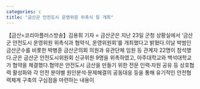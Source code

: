 ```yaml
---
categories: c
title: "금산군 안전도시 운영위원 위촉식 등 개최"
---
```

【금산=코리아플러스방송】김용휘 기자 = 금산군은 지난 23일 군청 상황실에서 ‘금산군 안전도시 운영위원 위촉식과 협약식, 운영위원회’를 개최했다고 밝혔다.이날 박범인 금산군수를 비롯한 박병훈 금산군의회 의원과 유관단체 임원 등 관계자 22명이 참석했다.군은 금산군 안전도시위원회 신규위원 9명을 위촉하였고, 아주대학교와 백석대학교가 협약을 체결했다.협약은 안전도시 금산을 만들기 위한 전문 인력·자원 공유 등 상호협력 활성화와 각 안전 분야별 원인분석·문제해결의 공동대응 등을 통해 유기적인 안전협력체계 구축의 구심점을 마련하는 내용이